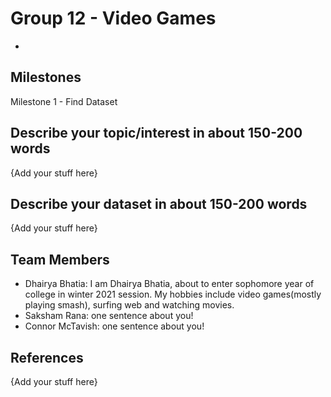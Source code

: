 # Group 12 - Video Games

-

## Milestones

Milestone 1 - Find Dataset

## Describe your topic/interest in about 150-200 words

{Add your stuff here}

## Describe your dataset in about 150-200 words

{Add your stuff here}

## Team Members

- Dhairya Bhatia: I am Dhairya Bhatia, about to enter sophomore year of college in  winter 2021 session. My hobbies include video games(mostly playing smash), surfing web and watching movies.
- Saksham Rana: one sentence about you!
- Connor McTavish: one sentence about you!

## References

{Add your stuff here}
